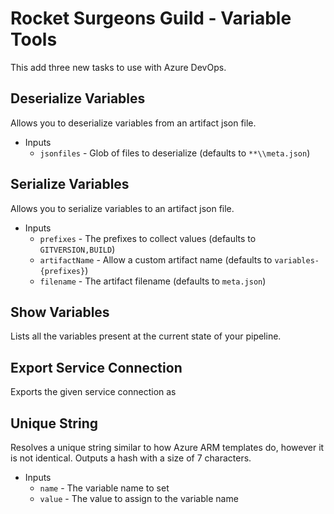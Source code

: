 # Rocket Surgeons Guild - Variable Tools

This add three new tasks to use with Azure DevOps.

## Deserialize Variables
Allows you to deserialize variables from an artifact json file.
* Inputs
  * `jsonfiles` - Glob of files to deserialize (defaults to `**\\meta.json`)

## Serialize Variables
Allows you to serialize variables to an artifact json file.
* Inputs
  * `prefixes` - The prefixes to collect values (defaults to `GITVERSION,BUILD`)
  * `artifactName` - Allow a custom artifact name (defaults to `variables-{prefixes}`)
  * `filename` - The artifact filename (defaults to `meta.json`)

## Show Variables
Lists all the variables present at the current state of your pipeline.

## Export Service Connection
Exports the given service connection as

## Unique String
Resolves a unique string similar to how Azure ARM templates do, however it is not identical.  Outputs a hash with a size of 7 characters.
* Inputs
  * `name` - The variable name to set
  * `value` - The value to assign to the variable name


